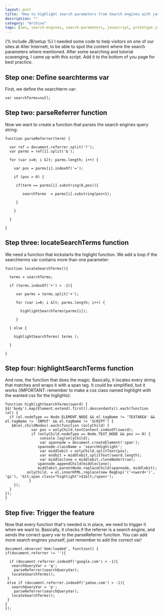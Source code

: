 ```yaml
--- 
layout: post 
title: "How to highlight search parameters from Search engines with javascript and prototype.js"
description: ""
category: "Archive"
tags: [seo, search-engines, search-parameters, javascript, prototype.js]
---
```

{% include JB/setup %}
I needed some code to help visitors on one of our sites at Aller Internett, to be able to spot the content where the search parameters where mentioned. After some searching and tutorial scavenging, I came up with this script. Add it to the bottom of you page for best practice.
## Step one: Define searchterms var

First, we define the searchterm var:

    var searchTerms=null;

## Step two: parseReferrer function

Now we want to create a function that parses the search engines query string:


    function parseReferrer(term) {

      var ref = document.referrer.split('?');
      var parms = ref[1].split('&');

      for (var i=0; i &lt; parms.length; i++) {

        var pos = parms[i].indexOf('=');

        if (pos > 0) {

         if(term == parms[i].substring(0,pos)){

            searchTerms  = parms[i].substring(pos+1);

         }

        }

      }
      
    } 

## Step three: locateSearchTerms function

We need a function that kickstarts the higlight function. We add a loop if the searchterms var contains more than one parameter:



    function locateSearchTerms(){
      
      terms = searchTerms;

      if (terms.indexOf('+') > -1){

         var parms = terms.split('+'); 

         for (var i=0; i &lt; parms.length; i++) {

           highlightSearchTerms(parms[i]);

         }   

      } else {

        highlightSearchTerms( terms );

      }

    }

## Step four: highlightSearchTerms function

And now, the function that does the magic. Basically, it locates every string that matches and wraps it with a span tag. It could be simplified, but it works (IMPORTANT: remember to make a css class named highlight with the wanted css for the higlights):


    function highlightSearchTerms(sword) {
    $$('body').map(Element.extend).first().descendants().each(function (el) {
      if (el.nodeType == Node.ELEMENT_NODE && el.tagName != 'TEXTAREA' && el.tagName != 'INPUT' && el.tagName != 'SCRIPT') {
       $A(el.childNodes).each(function (onlyChild) {
                var pos = onlyChild.textContent.indexOf(sword);
                if (onlyChild.nodeType == Node.TEXT_NODE && pos >= 0) {
                    console.log(onlyChild);
                    var spannode = document.createElement('span');
                   spannode.className = 'searchHighlight';
                    var middlebit = onlyChild.splitText(pos);
                    var endbit = middlebit.splitText(sword.length);
                    var middleclone = middlebit.cloneNode(true);
                   spannode.appendChild(middleclone);
                   middlebit.parentNode.replaceChild(spannode, middlebit);
              onlyChild. = el.innerHTML.replace(new RegExp('('+sword+')', 'gi'), '&lt;span class="highlight">$1&lt;/span>');
               }
        });
      }
    });
    }

## Step five: Trigger the feature

Now that every function that's needed is in place, we need to trigger it when we want to. Basically, it checks if the referrer is a search engine, and sends the correct query var to the parseReferrer function. You can add more search engines yourself, just remember to add the correct var!

    document.observe('dom:loaded', function() {
    if(document.referrer != ''){

      if (document.referrer.indexOf('google.com') > -1){
       searchQueryVar = 'q';
        parseReferrer(searchQueryVar);      
       locateSearchTerms();            
     }     
     else if (document.referrer.indexOf('yahoo.com') > -1){
       searchQueryVar = 'p';
        parseReferrer(searchQueryVar);      
       locateSearchTerms();      
     }
    }
    });
